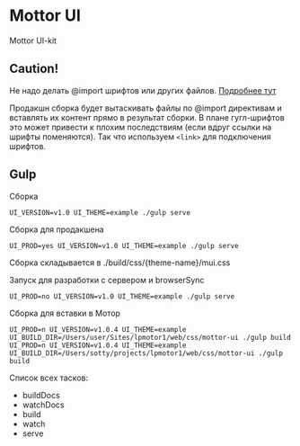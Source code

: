 # Mottor UI

Mottor UI-kit

## Caution!

Не надо делать @import шрифтов или других файлов.
[Подробнее тут](http://www.stevesouders.com/blog/2009/04/09/dont-use-import/)

Продакшн сборка будет вытаскивать файлы по @import директивам и вставлять их контент прямо в результат сборки. В плане гугл-шрифтов это может привести к плохим последствиям (если вдруг ссылки на шрифты поменяются). 
Так что используем `<link>` для подключения шрифтов.

## Gulp

Сборка

    UI_VERSION=v1.0 UI_THEME=example ./gulp serve
    
Сборка для продакшена

    UI_PROD=yes UI_VERSION=v1.0 UI_THEME=example ./gulp serve
    
Сборка складывается в ./build/css/{theme-name}/mui.css
    
Запуск для разработки с сервером и browserSync

    UI_PROD=no UI_VERSION=v1.0 UI_THEME=example ./gulp serve
    
Сборка для вставки в Мотор

    UI_PROD=n UI_VERSION=v1.0.4 UI_THEME=example UI_BUILD_DIR=/Users/user/Sites/lpmotor1/web/css/mottor-ui ./gulp build
    UI_PROD=n UI_VERSION=v1.0.4 UI_THEME=example UI_BUILD_DIR=/Users/sotty/projects/lpmotor1/web/css/mottor-ui ./gulp build
    
Список всех тасков:

* buildDocs
* watchDocs
* build
* watch
* serve